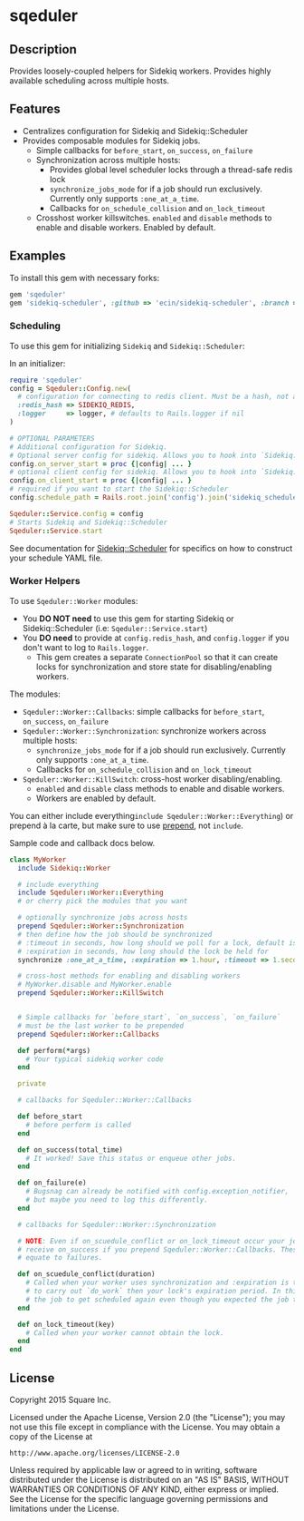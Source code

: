 # sqeduler

## Description

Provides loosely-coupled helpers for Sidekiq workers. Provides highly available scheduling across multiple hosts.

## Features

* Centralizes configuration for Sidekiq and Sidekiq::Scheduler
* Provides composable modules for Sidekiq jobs.
  * Simple callbacks for `before_start`, `on_success`, `on_failure`
  * Synchronization across multiple hosts:
    * Provides global level scheduler locks through a thread-safe redis lock
    * `synchronize_jobs_mode` for if a job should run exclusively. Currently only supports `:one_at_a_time`.
    * Callbacks for `on_schedule_collision` and `on_lock_timeout`
  * Crosshost worker killswitches. `enabled` and `disable` methods to enable and disable workers. Enabled by default.

## Examples

To install this gem with necessary forks:

```ruby
gem 'sqeduler'
gem 'sidekiq-scheduler', :github => 'ecin/sidekiq-scheduler', :branch => 'ecin/redis-lock' # https://github.com/Moove-it/sidekiq-scheduler/pull/38
```

### Scheduling

To use this gem for initializing `Sidekiq` and `Sidekiq::Scheduler`:

In an initializer:

```ruby
require 'sqeduler'
config = Sqeduler::Config.new(
  # configuration for connecting to redis client. Must be a hash, not a `ConnectionPool`.
  :redis_hash => SIDEKIQ_REDIS,
  :logger     => logger, # defaults to Rails.logger if nil
)

# OPTIONAL PARAMETERS
# Additional configuration for Sidekiq.
# Optional server config for sidekiq. Allows you to hook into `Sidekiq.configure_server`
config.on_server_start = proc {|config| ... }
# optional client config for sidekiq. Allows you to hook into `Sidekiq.configure_client`
config.on_client_start = proc {|config| ... }
# required if you want to start the Sidekiq::Scheduler
config.schedule_path = Rails.root.join('config').join('sidekiq_schedule.yml')

Sqeduler::Service.config = config
# Starts Sidekiq and Sidekiq::Scheduler
Sqeduler::Service.start
```

See documentation for [Sidekiq::Scheduler](https://github.com/Moove-it/sidekiq-scheduler#scheduled-jobs-recurring-jobs)
for specifics on how to construct your schedule YAML file.

### Worker Helpers

To use `Sqeduler::Worker` modules:
* You **DO NOT need** to use this gem for starting Sidekiq or Sidekiq::Scheduler (i.e: `Sqeduler::Service.start`)
* You **DO need** to provide at `config.redis_hash`, and `config.logger` if you don't want to log to `Rails.logger`.
  * This gem creates a separate `ConnectionPool` so that it can create locks for synchronization and store state for disabling/enabling workers.

The modules:

* `Sqeduler::Worker::Callbacks`: simple callbacks for `before_start`, `on_success`, `on_failure`
* `Sqeduler::Worker::Synchronization`: synchronize workers across multiple hosts:
  * `synchronize_jobs_mode` for if a job should run exclusively. Currently only supports `:one_at_a_time`.
  * Callbacks for `on_schedule_collision` and `on_lock_timeout`
* `Sqeduler::Worker::KillSwitch`: cross-host worker disabling/enabling.
  * `enabled` and `disable` class methods to enable and disable workers.
  * Workers are enabled by default.

You can either include everything`include Sqeduler::Worker::Everything`) or prepend à la carte, but make sure to
use [prepend](http://ruby-doc.org/core-2.0.0/Module.html#method-i-prepend), not `include`.

Sample code and callback docs below.

```ruby
class MyWorker
  include Sidekiq::Worker

  # include everything
  include Sqeduler::Worker::Everything
  # or cherry pick the modules that you want

  # optionally synchronize jobs across hosts
  prepend Sqeduler::Worker::Synchronization
  # then define how the job should be synchronized
  # :timeout in seconds, how long should we poll for a lock, default is 5
  # :expiration in seconds, how long should the lock be held for
  synchronize :one_at_a_time, :expiration => 1.hour, :timeout => 1.second

  # cross-host methods for enabling and disabling workers
  # MyWorker.disable and MyWorker.enable
  prepend Sqeduler::Worker::KillSwitch


  # Simple callbacks for `before_start`, `on_success`, `on_failure`
  # must be the last worker to be prepended
  prepend Sqeduler::Worker::Callbacks

  def perform(*args)
    # Your typical sidekiq worker code
  end

  private

  # callbacks for Sqeduler::Worker::Callbacks

  def before_start
    # before perform is called
  end

  def on_success(total_time)
    # It worked! Save this status or enqueue other jobs.
  end

  def on_failure(e)
    # Bugsnag can already be notified with config.exception_notifier,
    # but maybe you need to log this differently.
  end

  # callbacks for Sqeduler::Worker::Synchronization

  # NOTE: Even if on_scuedule_conflict or on_lock_timeout occur your job will still
  # receive on_success if you prepend Sqeduler::Worker::Callbacks. These events do not
  # equate to failures.

  def on_scuedule_conflict(duration)
    # Called when your worker uses synchronization and :expiration is too low, i.e. it took longer
    # to carry out `do_work` then your lock's expiration period. In this situation, it's possible for
    # the job to get scheduled again even though you expected the job to run exclusively.
  end

  def on_lock_timeout(key)
    # Called when your worker cannot obtain the lock.
  end
end
```

## License

Copyright 2015 Square Inc.

Licensed under the Apache License, Version 2.0 (the "License");
you may not use this file except in compliance with the License.
You may obtain a copy of the License at

    http://www.apache.org/licenses/LICENSE-2.0

Unless required by applicable law or agreed to in writing, software
distributed under the License is distributed on an "AS IS" BASIS,
WITHOUT WARRANTIES OR CONDITIONS OF ANY KIND, either express or implied.
See the License for the specific language governing permissions and
limitations under the License.



